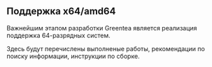 ## Поддержка x64/amd64

Важнейшим этапом разработки Greentea является реализация поддержка 64-разрядных систем.

Здесь будут перечислены выполненые работы, рекомендации по поиску информации, инструкции по сборке.
